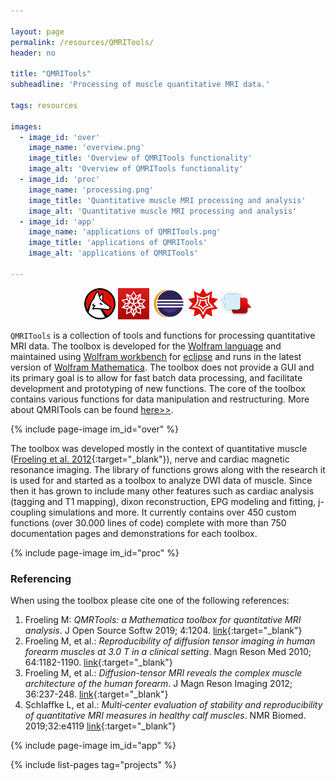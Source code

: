 ```yaml
---

layout: page
permalink: /resources/QMRITools/
header: no

title: "QMRITools"
subheadline: 'Processing of muscle quantitative MRI data.'

tags: resources

images:
  - image_id: 'over'
    image_name: 'overview.png'
    image_title: 'Overview of QMRITools functionality'
    image_alt: 'Overview of QMRITools functionality' 
  - image_id: 'proc'
    image_name: 'processing.png'
    image_title: 'Quantitative muscle MRI processing and analysis'
    image_alt: 'Quantitative muscle MRI processing and analysis'
  - image_id: 'app'
    image_name: 'applications of QMRITools.png'
    image_title: 'applications of QMRITools'
    image_alt: 'applications of QMRITools'

---
```


<p align="center">
<a href="https://www.wolfram.com/language/" target="_blank" style="text-decoration: none; border-bottom: none;">
<img alt="wolfram language" title="wolfram language" src="/assets/images/wolfram_language.png"></a>
<a href="https://www.wolfram.com/workbench/" target="_blank" style="text-decoration: none; border-bottom: none;">
<img alt="wolfram workbench" title="wolfram workbench" src="/assets/images/wolfram_workbench.jpg"></a>
<a href="https://www.eclipse.org/" target="_blank" style="text-decoration: none; border-bottom: none;">
<img alt="eclipse" title="eclipse" src="/assets/images/eclipse.png"></a>
<a href="http://www.wolfram.com/mathematica/" target="_blank" style="text-decoration: none; border-bottom: none;">
<img alt="Wolfram Mathematica" title="Wolfram Mathematica" src="/assets/images/wolfram_mathematica.png"></a>
<a href="https://community.wolfram.com/groups/-/m/t/1661539" target="_blank" style="text-decoration: none; border-bottom: none;">
<img alt="Wolfram Community" title="Wolfram Community" src="/assets/images/community.png"></a>
</p>

`QMRITools` is a collection of tools and functions for processing quantitative MRI data. The toolbox is developed for the [Wolfram language](https://www.wolfram.com/language/) and maintained using [Wolfram workbench](https://www.wolfram.com/workbench/) for [eclipse](https://www.eclipse.org/) and runs in the latest version of [Wolfram Mathematica](http://www.wolfram.com/mathematica/). The toolbox does not provide a GUI and its primary goal is to allow for fast batch data processing, and facilitate development and prototyping of new functions. The core of the toolbox contains various functions for data manipulation and restructuring. More about QMRITools can be found [here>>](https://QMRITools.com/).

{% include page-image im_id="over" %}

The toolbox was developed mostly in the context of quantitative muscle ([Froeling et al. 2012](https://onlinelibrary.wiley.com/doi/10.1002/jmri.23608){:target="_blank"}), nerve and cardiac magnetic resonance imaging. The library of functions grows along with the research it is used for and started as a toolbox to analyze DWI data of muscle. Since then it has grown to include many other features such as cardiac analysis (tagging and T1 mapping), dixon reconstruction, EPG modeling and fitting, j-coupling simulations and more. It currently contains over 450 custom functions (over 30.000 lines of code) complete with more than 750 documentation pages and demonstrations for each toolbox.

{% include page-image im_id="proc" %}

### Referencing

When using the toolbox please cite one of the following references:

1. Froeling M: *QMRTools: a Mathematica toolbox for quantitative MRI analysis*. J Open Source Softw 2019; 4:1204.
   [link](https://joss.theoj.org/papers/ef8bfb6c31499845d353b6a5af0d6300){:target="_blank"}
2. Froeling M, et al.: *Reproducibility of diffusion tensor imaging in human forearm muscles at 3.0 T in a clinical setting*. Magn Reson Med 2010; 64:1182-1190.
   [link](https://onlinelibrary.wiley.com/doi/full/10.1002/mrm.22477){:target="_blank"}
3. Froeling M, et al.: *Diffusion-tensor MRI reveals the complex muscle architecture of the human forearm*. J Magn Reson Imaging 2012; 36:237-248.
   [link](https://onlinelibrary.wiley.com/doi/10.1002/jmri.23608){:target="_blank"}
4. Schlaffke L, et al.: *Multi‐center evaluation of stability and reproducibility of quantitative MRI measures in healthy calf muscles*. NMR Biomed. 2019;32:e4119
   [link](https://onlinelibrary.wiley.com/doi/full/10.1002/nbm.4119){:target="_blank"}

{% include page-image im_id="app" %}

{% include list-pages tag="projects" %}
